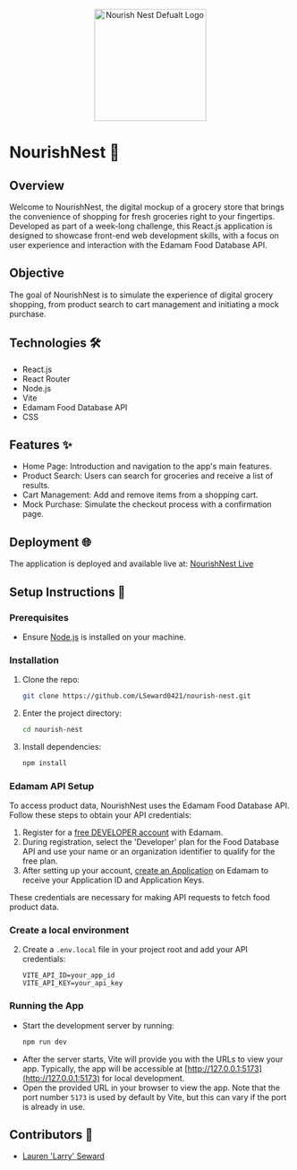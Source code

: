 <p align="center">
  <img src="https://github.com/LSeward0421/nourish-nest/assets/114787710/7effb2e9-72e1-4571-9e1d-26dce3ba423d" alt="Nourish Nest Defualt Logo" width="200px">
</p>


# NourishNest 🌱

## Overview
Welcome to NourishNest, the digital mockup of a grocery store that brings the convenience of shopping for fresh groceries right to your fingertips. Developed as part of a week-long challenge, this React.js application is designed to showcase front-end web development skills, with a focus on user experience and interaction with the Edamam Food Database API.

## Objective
The goal of NourishNest is to simulate the experience of digital grocery shopping, from product search to cart management and initiating a mock purchase.

## Technologies 🛠️
- React.js
- React Router
- Node.js
- Vite
- Edamam Food Database API
- CSS

## Features ✨
- Home Page: Introduction and navigation to the app's main features.
- Product Search: Users can search for groceries and receive a list of results.
- Cart Management: Add and remove items from a shopping cart.
- Mock Purchase: Simulate the checkout process with a confirmation page.

## Deployment 🌐

The application is deployed and available live at: [NourishNest Live](https://nourish-nest.vercel.app/)

## Setup Instructions 🚀

### Prerequisites
- Ensure [Node.js](https://nodejs.org/en/) is installed on your machine.

### Installation
1. Clone the repo:
    ```sh
    git clone https://github.com/LSeward0421/nourish-nest.git
    ```
2. Enter the project directory:
    ```sh
    cd nourish-nest
    ```
3. Install dependencies:
    ```sh
    npm install
    ```

### Edamam API Setup
To access product data, NourishNest uses the Edamam Food Database API. Follow these steps to obtain your API credentials:

1. Register for a [free DEVELOPER account](https://developer.edamam.com/food-database-api) with Edamam.
2. During registration, select the 'Developer' plan for the Food Database API and use your name or an organization identifier to qualify for the free plan.
3. After setting up your account, [create an Application](https://developer.edamam.com/edamam-recipe-api) on Edamam to receive your Application ID and Application Keys.

These credentials are necessary for making API requests to fetch food product data.

### Create a local environment
2. Create a `.env.local` file in your project root and add your API credentials:
    ```env
    VITE_API_ID=your_app_id
    VITE_API_KEY=your_api_key
    ```

### Running the App
- Start the development server by running:
    ```sh
    npm run dev
    ```
- After the server starts, Vite will provide you with the URLs to view your app. Typically, the app will be accessible at [http://127.0.0.1:5173](http://127.0.0.1:5173) for local development.
- Open the provided URL in your browser to view the app. Note that the port number `5173` is used by default by Vite, but this can vary if the port is already in use.


## Contributors 👥
- [Lauren 'Larry' Seward](https://www.linkedin.com/in/l-seward/)

